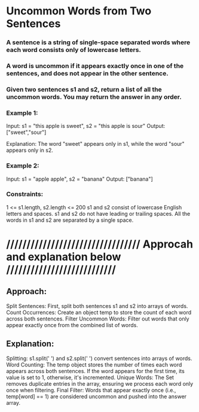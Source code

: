 

# Uncommon Words from Two Sentences


### A sentence is a string of single-space separated words where each word consists only of lowercase letters.
### A word is uncommon if it appears exactly once in one of the sentences, and does not appear in the other sentence.
### Given two sentences s1 and s2, return a list of all the uncommon words. You may return the answer in any order.

 

### Example 1:

Input: s1 = "this apple is sweet", s2 = "this apple is sour"
Output: ["sweet","sour"]

Explanation:
The word "sweet" appears only in s1, while the word "sour" appears only in s2.

### Example 2:

Input: s1 = "apple apple", s2 = "banana"
Output: ["banana"]

 
### Constraints:

1 <= s1.length, s2.length <= 200
s1 and s2 consist of lowercase English letters and spaces.
s1 and s2 do not have leading or trailing spaces.
All the words in s1 and s2 are separated by a single space.









# ///////////////////////////////// Approcah and explanation below ///////////////////////////




## Approach:
Split Sentences: First, split both sentences s1 and s2 into arrays of words.
Count Occurrences: Create an object temp to store the count of each word across both sentences.
Filter Uncommon Words: Filter out words that only appear exactly once from the combined list of words.


## Explanation:
Splitting: s1.split(' ') and s2.split(' ') convert sentences into arrays of words.
Word Counting: The temp object stores the number of times each word appears across both sentences. If the word appears for the first time, its value is set to 1, otherwise, it's incremented.
Unique Words: The Set removes duplicate entries in the array, ensuring we process each word only once when filtering.
Final Filter: Words that appear exactly once (i.e., temp[word] == 1) are considered uncommon and pushed into the answer array.